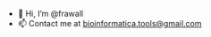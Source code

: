 - 👋 Hi, I’m @frawall
- 📫 Contact me at bioinformatica.tools@gmail.com

<!---
frawall/frawall is a ✨ special ✨ repository because its `README.md` (this file) appears on your GitHub profile.
You can click the Preview link to take a look at your changes.
--->

